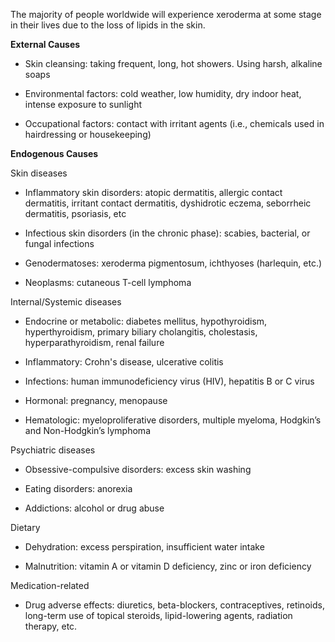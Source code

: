 The majority of people worldwide will experience xeroderma at some stage in their lives due to the loss of lipids in the skin.

**External Causes**

- Skin cleansing: taking frequent, long, hot showers. Using harsh, alkaline soaps

- Environmental factors: cold weather, low humidity, dry indoor heat, intense exposure to sunlight

- Occupational factors: contact with irritant agents (i.e., chemicals used in hairdressing or housekeeping)

**Endogenous Causes**

Skin diseases

- Inflammatory skin disorders: atopic dermatitis, allergic contact dermatitis, irritant contact dermatitis, dyshidrotic eczema, seborrheic dermatitis, psoriasis, etc

- Infectious skin disorders (in the chronic phase): scabies, bacterial, or fungal infections

- Genodermatoses: xeroderma pigmentosum, ichthyoses (harlequin, etc.)

- Neoplasms: cutaneous T-cell lymphoma

Internal/Systemic diseases

- Endocrine or metabolic: diabetes mellitus, hypothyroidism, hyperthyroidism, primary biliary cholangitis, cholestasis, hyperparathyroidism, renal failure

- Inflammatory: Crohn's disease, ulcerative colitis

- Infections: human immunodeficiency virus (HIV), hepatitis B or C virus

- Hormonal: pregnancy, menopause

- Hematologic: myeloproliferative disorders, multiple myeloma, Hodgkin’s and Non-Hodgkin’s lymphoma

Psychiatric diseases

- Obsessive-compulsive disorders: excess skin washing

- Eating disorders: anorexia

- Addictions: alcohol or drug abuse

Dietary

- Dehydration: excess perspiration, insufficient water intake

- Malnutrition: vitamin A or vitamin D deficiency, zinc or iron deficiency

Medication-related

- Drug adverse effects: diuretics, beta-blockers, contraceptives, retinoids, long-term use of topical steroids, lipid-lowering agents, radiation therapy, etc.